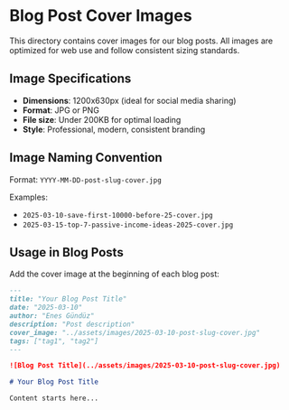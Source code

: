 # Blog Post Cover Images

This directory contains cover images for our blog posts. All images are optimized for web use and follow consistent sizing standards.

## Image Specifications

- **Dimensions**: 1200x630px (ideal for social media sharing)
- **Format**: JPG or PNG
- **File size**: Under 200KB for optimal loading
- **Style**: Professional, modern, consistent branding

## Image Naming Convention

Format: `YYYY-MM-DD-post-slug-cover.jpg`

Examples:
- `2025-03-10-save-first-10000-before-25-cover.jpg`
- `2025-03-15-top-7-passive-income-ideas-2025-cover.jpg`

## Usage in Blog Posts

Add the cover image at the beginning of each blog post:

```markdown
---
title: "Your Blog Post Title"
date: "2025-03-10"
author: "Enes Gündüz"
description: "Post description"
cover_image: "../assets/images/2025-03-10-post-slug-cover.jpg"
tags: ["tag1", "tag2"]
---

![Blog Post Title](../assets/images/2025-03-10-post-slug-cover.jpg)

# Your Blog Post Title

Content starts here...
```
